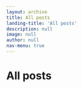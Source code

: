 ```yaml
---
layout: archive
title: All posts
landing-title: 'All posts'
description: null
image: null
author: null
nav-menu: true
---
```


<h1>All posts</h1>